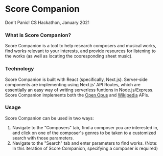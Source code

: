 # Score Companion
Don't Panic! CS Hackathon, January 2021

### What is Score Companion?
Score Companion is a tool to help research composers and musical works, find works relevant to your interests, and provide resources for listening to the works (as well as locating the cooresponding sheet music).

### Technology
Score Companion is built with React (specifically, Next.js). Server-side components are implementing using Next.js' API Routes, which are essentially an easy way of writing serverless funtions in Node.js/Express. Score Companion implements both the [Open Opus](https://openopus.org/) and [Wikipedia](https://www.mediawiki.org/wiki/API:Main_page) APIs.

### Usage
Score Companion can be used in two ways:
  1. Navigate to the "Composers" tab, find a composer you are interested in, and click on one of the composer's genres to be taken to a customized search with those parameters.
  2. Navigate to the "Search" tab and enter parameters to find works. (Note: In this iteration of Score Companion, specifying a composer is required)

